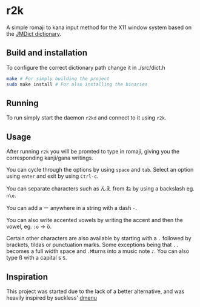 # r2k

A simple romaji to kana input method for the X11 window system based on the [JMDict dictionary](http://jmdict.org/).

## Build and installation

To configure the correct dictionary path change it in ./src/dict.h

```sh
make # For simply building the project
sudo make install # For also installing the binaries
```

## Running

To run simply start the daemon ``r2kd`` and connect to it using ``r2k``.

## Usage

After running ``r2k`` you will be promted to type in romaji, giving you the corresponding kanji/gana writings.

You can cycle through the options by using ``space`` and ``tab``. Select an option using ``enter`` and exit by using ``Ctrl-c``.

You can separate characters such as んえ from ね by using a backslash eg. ``n\e``.

You can add a ー anywhere in a string with a dash ``-``.

You can also write accented vowels by writing the accent and then the vowel, eg. ``:o`` -> ö.

Certain other characters are also available by starting with a ``.`` followed by brackets, tildas or punctuation marks. Some exceptions being that ``..`` becomes a full width space and ``.M``turns into a music note ``♪``. You can also type ß with a capital s ``S``.

## Inspiration

This project was started due to the lack of a better alternative, and was heavily inspired by suckless' [dmenu](https://tools.suckless.org/dmenu/)
